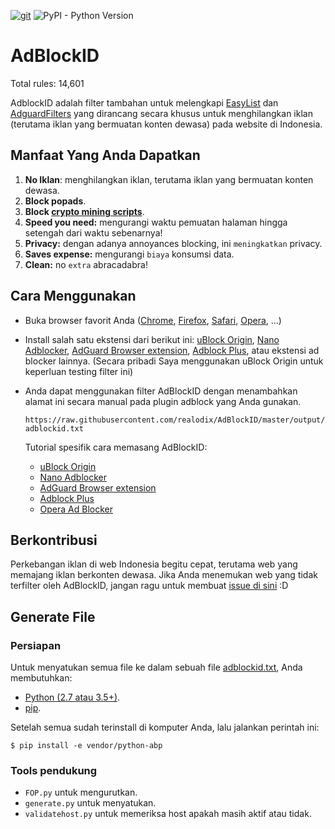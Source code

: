 [![git](https://img.shields.io/badge/Update%20via-GitHub%20Desktop-663399.svg?style=popout-square&logo=github)](https://gitforwindows.org)
![PyPI - Python Version](https://img.shields.io/pypi/pyversions/python-abp.svg?logo=python&style=popout-square)

# AdBlockID

Total rules: 14,601

AdblockID adalah filter tambahan untuk melengkapi [EasyList](https://github.com/easylist/easylist) dan [AdguardFilters](https://github.com/AdguardTeam/AdguardFilters) yang dirancang secara khusus untuk menghilangkan iklan (terutama iklan yang bermuatan konten dewasa) pada website di Indonesia.


## Manfaat Yang Anda Dapatkan
1. **No Iklan**: menghilangkan iklan, terutama iklan yang bermuatan konten dewasa.
2. **Block popads**.
3. **Block [crypto mining scripts](https://www.mycryptopedia.com/crypto-mining-scripts/)**.
4. **Speed you need:** mengurangi waktu pemuatan halaman hingga setengah dari waktu sebenarnya!
5. **Privacy:** dengan adanya annoyances blocking, ini `meningkatkan` privacy.
6. **Saves expense:** mengurangi `biaya` konsumsi data.
7. **Clean:** no `extra` abracadabra!


## Cara Menggunakan
- Buka browser favorit Anda ([Chrome](https://www.google.com/chrome/), [Firefox](https://www.mozilla.org/firefox/), [Safari](http://www.apple.com/safari/), [Opera](http://www.opera.com/), ...)
- Install salah satu ekstensi dari berikut ini: [uBlock Origin](https://github.com/gorhill/uBlock#installation), [Nano Adblocker](https://github.com/NanoAdblocker/NanoCore#install-links), [AdGuard Browser extension](https://adguard.com/en/adguard-browser-extension/overview.html), [Adblock Plus](https://adblockplus.org), atau ekstensi ad blocker lainnya. (Secara pribadi Saya menggunakan uBlock Origin untuk keperluan testing filter ini)
- Anda dapat menggunakan filter AdBlockID dengan menambahkan alamat ini secara manual pada plugin adblock yang Anda gunakan.

   `https://raw.githubusercontent.com/realodix/AdBlockID/master/output/adblockid.txt`
   
   Tutorial spesifik cara memasang AdBlockID:
   - [uBlock Origin](https://github.com/realodix/AdBlockID/blob/master/tutorial/uBlock-import-filter.md)
   - [Nano Adblocker](https://github.com/realodix/AdBlockID/blob/master/tutorial/uBlock-import-filter.md)
   - [AdGuard Browser extension](https://github.com/realodix/AdBlockID/blob/master/tutorial/Adguard-import-filter.md)
   - [Adblock Plus](https://github.com/realodix/AdBlockID/blob/master/tutorial/Adblock-Plus-import-filter.md)
   - [Opera Ad Blocker](https://github.com/realodix/AdBlockID/blob/master/tutorial/Opera-AdBlocker-import-filter.md)


## Berkontribusi
Perkebangan iklan di web Indonesia begitu cepat, terutama web yang memajang iklan berkonten dewasa. Jika Anda menemukan web yang tidak terfilter oleh AdBlockID, jangan ragu untuk membuat [issue di sini](https://github.com/realodix/AdBlockID/issues) :D


## Generate File

### Persiapan
Untuk menyatukan semua file ke dalam sebuah file [adblockid.txt](https://raw.githubusercontent.com/realodix/AdBlockID/master/output/adblockid.txt), Anda membutuhkan:

* [Python (2.7 atau 3.5+)](https://www.python.org/downloads/).
* [pip](https://pypi.org/project/pip/).

Setelah semua sudah terinstall di komputer Anda, lalu jalankan perintah ini:

`$ pip install -e vendor/python-abp`

### Tools pendukung
* `FOP.py` untuk mengurutkan.
* `generate.py` untuk menyatukan.
* `validatehost.py` untuk memeriksa host apakah masih aktif atau tidak.
